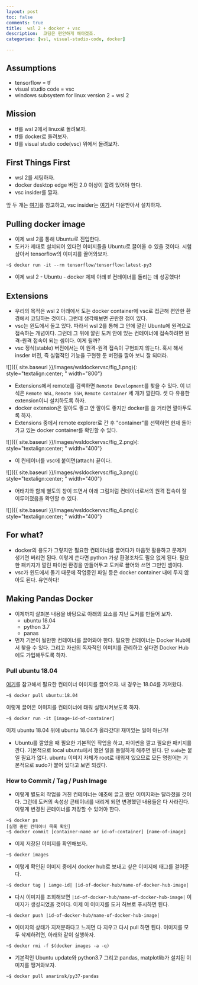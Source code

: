```yaml
---
layout: post
toc: false
comments: true
title:  wsl 2 + docker + vsc 
description:  코딩은 편안하게 해야겠죠. 
categories: [wsl, visual-studio-code, docker]

---
```



## Assumptions 

- tensorflow = tf 
- visual studio code = vsc 
- windows subsystem for linux version 2 = wsl 2 

## Mission 

- tf를 wsl 2에서 linux로 돌려보자. 
- tf를 docker로 돌려보자. 
- tf를 visual studio code(vsc) 위에서 돌려보자. 

## First Things First 

- wsl 2를 세팅하자. 
- docker desktop edge 버전 2.0 이상이 깔려 있어야 한다.
- vsc insider를 깔자. 

앞 두 개는 [여기](https://anarinsk.github.io/lostineconomics-v2-1/wsl/2020/04/09/wsl2-walkthru.html)를 참고하고, vsc insider는 [여기](https://code.visualstudio.com/insiders/)서 다운받아서 설치하자. 

## Pulling docker image 

- 이제 wsl 2를 통해 Ubuntu로 진입한다. 
- 도커가 제대로 설치되어 있다면 이미지들을 Ubuntu로 끌어올 수 있을 것이다. 시험 삼아서 tensorflow의 이미지를 끌어와보자. 

```shell
~$ docker run -it --rm tensorflow/tensorflow:latest-py3
```
- 이제 wsl 2 - Ubuntu - docker 체제 아래 tf 컨테이너를 돌리는 데 성공했다!

## Extensions

- 우리의 목적은 wsl 2 아래에서 도는 docker container에 vsc로 접근해 편안한 환경에서 코딩하는 것이다. 그런데 생각해보면 곤란한 점이 있다. 
- vsc는 윈도에서 돌고 있다. 따라서 wsl 2를 통해 그 안에 깔린 Ubuntu에 원격으로 접속하는 개념이다. 그런데 그 위에 깔린 도커 안에 있는 컨테이너에 접속하려면 원격-원격 접속이 되는 셈이다. 이게 될까? 
- vsc 정식(stable) 버전에서는 이 원격-원격 접속이 구현되지 않는다. 혹시 해서 insder 버전, 즉 실험적인 기능을 구현한 둔 버전을 깔아 보니 잘 되더라.  

![]({{ site.baseurl }}/images/wsldockervsc/fig_1.png){: style="textalign:center; " width="800"}

-  Extensions에서 remote를 검색하면 `Remote Development`를 찾을 수 있다. 이 녀석은 `Remote WSL`, `Remote SSH`, `Remote Container` 세 개가 깔린다. 셋 다 유용한 extension이니 설치하도록 하자. 
- docker extension은 깔아도 좋고 안 깔아도 좋지만 docker를 쓸 거라면 깔아두도록 하자. 
- Extensions 중에서 remote explorer로 간 후 "container"를 선택하면 현재 돌아가고 있는 docker container를 확인할 수 있다.

![]({{ site.baseurl }}/images/wsldockervsc/fig_2.png){: style="textalign:center; " width="400"}
 
- 이 컨테이너를 vsc에 붙이면(attach) 끝이다. 

![]({{ site.baseurl }}/images/wsldockervsc/fig_3.png){: style="textalign:center; " width="400"}
 
- 어태치와 함께 별도의 창이 뜨면서 아래 그림처럼 컨테이너로서의 원격 접속이 잘 이루어졌음을 확인할 수 있다. 

![]({{ site.baseurl }}/images/wsldockervsc/fig_4.png){: style="textalign:center; " width="400"}

## For what? 

- docker의 용도가 그렇지만 필요한 컨테이너를 끌어다가 마음껏 활용하고 문제가 생기면 버리면 된다. 이렇게 쓴다면 python 가상 환경조차도 필요 없게 된다. 필요한 패키지가 깔린 파이썬 환경을 만들어두고 도커로 끌어와 쓰면 그만인 셈이다. 
- vsc가 윈도에서 돌기 때문에 작업중인 파일 등은 docker container 내에 두지 않아도 된다. 유연하다! 

## Making Pandas Docker 

- 이제까지 살펴본 내용을 바탕으로 아래의 요소를 지닌 도커를 만들어 보자. 
	- ubuntu 18.04 
	- python 3.7 
	- panas
- 먼저 기본이 될만한 컨테이너를 끌어와야 한다. 필요한 컨테이너는 Docker Hub에서 찾을 수 있다. 그리고 자신의 독자적인 이미지를 관리하고 싶다면 Docker Hub에도 가입해두도록 하자. 

### Pull ubuntu 18.04 

[여기](https://hub.docker.com/_/ubuntu?tab=tags)를 참고해서 필요한 컨테이너 이미지를 끌어오자. 내 경우는 18.04를 가져왔다. 

```shell
~$ docker pull ubuntu:18.04
```

이렇게 끌어온 이미지를 컨테이너에 태워 실행시켜보도록 하자. 

```shell
~$ docker run -it [image-id-of-container]
```

이제 ubuntu 18.04 위에 ubuntu 18.04가 올라갔다! 재미있는 일이 아닌가! 

- Ubuntu를 깔았을 때 필요한 기본적인 작업을 하고, 파이썬을 깔고 필요한 패키지를 깐다. 기본적으로 local ubuntu에서 했던 일을 동일하게 해주면 된다. 단 `sudo`는 붙일 필요가 없다. ubuntu 이미지 자체가 root로 태워져 있으므로 모든 명령어는 기본적으로 sudo가 붙어 있다고 보면 되겠다. 

### How to Commit / Tag / Push Image 

- 이렇게 별도의 작업을 거친 컨테이너는 애초에 끌고 왔던 이미지와는 달라졌을 것이다. 그런데 도커의 속성상 콘테이너를 내리게 되면 변경했던 내용들은 다 사라진다. 이렇게 변경된 콘테이너를 저장할 수 있어야 한다. 

```shell
~$ docker ps 
[실행 중인 컨테이너 목록 확인] 
~$ docker commit [container-name or id-of-container] [name-of-image]
```

- 이제 저장된 이미지를 확인해보자. 

```shell
~$ docker images 
```

- 이렇게 확인된 이미지 중에서 docker hub로 보내고 싶은 이미지에 태그를 걸어준다. 

```shell
~$ docker tag | iamge-id| |id-of-docker-hub/name-of-docker-hub-image| 
```

- 다시 이미지를 조회해보면 `|id-of-docker-hub/name-of-docker-hub-image|` 이미지가 생성되었을 것이다. 이제 이 이미지를 도커 허브로 푸시하면 된다. 

```shell
~$ docker push |id-of-docker-hub/name-of-docker-hub-image|
```

- 이미지의 상태가 지저분하다고 느끼면 다 지우고 다시 pull 하면 된다. 이미지를 모두 삭제하려면, 아래와 같이 실행하자. 

```shell
~$ docker rmi -f $(docker images -a -q)

```

- 기본적인 Ubuntu update와 python3.7 그리고 pandas, matplotlib가 설치된 이미지를 땡겨와보자. 

```shell
~$ docker pull anarinsk/py37-pandas 
```
<!--stackedit_data:
eyJoaXN0b3J5IjpbMzIwNjUzMjE4LC02NDU2NjgzNzQsLTI5ND
U3NDM5NCwxOTU2NDgzNzIzLDY3MDc3MjQyMSwxNTQ3OTg1NTg1
LC03MTA2NTM3NzcsMTU5MzIyMDc1MiwtMjE2MzcyODIwXX0=
-->